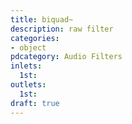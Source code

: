 ```yaml
---
title: biquad~
description: raw filter
categories:
- object
pdcategory: Audio Filters
inlets:
  1st:
outlets:
  1st:
draft: true
---
```


